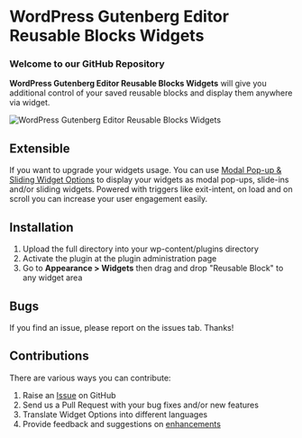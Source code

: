 # WordPress Gutenberg Editor Reusable Blocks Widgets #

### Welcome to our GitHub Repository

<strong>WordPress Gutenberg Editor Reusable Blocks Widgets</strong> will give you additional control of your saved reusable blocks and display them anywhere via widget.

![WordPress Gutenberg Editor Reusable Blocks Widgets](https://widget-options.com/wp-content/uploads/2018/02/screenshot-1.gif "WordPress Gutenberg Editor Reusable Blocks Widgets")

## Extensible ##
If you want to upgrade your widgets usage. You can use <a href="https://widget-options.com/modal-pop-up-and-sliding-widget-options/?utm_source=gutenberg-reusable-widget-github">Modal Pop-up & Sliding Widget Options</a> to display your widgets as modal pop-ups, slide-ins and/or sliding widgets. Powered with triggers like exit-intent, on load and on scroll you can increase your user engagement easily. 

## Installation ##

1. Upload the full directory into your wp-content/plugins directory
2. Activate the plugin at the plugin administration page
3. Go to <strong>Appearance > Widgets</strong> then drag and drop "Reusable Block" to any widget area

## Bugs ##
If you find an issue, please report on the issues tab. Thanks!


## Contributions ##
There are various ways you can contribute:

1. Raise an [Issue](https://github.com/phpbits/wordpress-gutenberg-editor-reusable-blocks-widget/issues) on GitHub
2. Send us a Pull Request with your bug fixes and/or new features
3. Translate Widget Options into different languages
4. Provide feedback and suggestions on [enhancements](https://github.com/phpbits/wordpress-gutenberg-editor-reusable-blocks-widget/issues)

